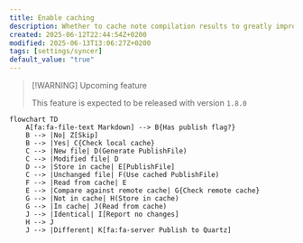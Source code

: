 ```yaml
---
title: Enable caching
description: Whether to cache note compilation results to greatly improve performance.
created: 2025-06-12T22:44:54Z+0200
modified: 2025-06-13T13:06:27Z+0200
tags: [settings/syncer]
default_value: "true"
---
```


> [!WARNING] Upcoming feature
>
> This feature is expected to be released with version `1.8.0`

```mermaid
flowchart TD
    A[fa:fa-file-text Markdown] --> B{Has publish flag?}
    B --> |No| Z[Skip]
    B --> |Yes| C{Check local cache}
    C --> |New file| D(Generate PublishFile)
    C --> |Modified file| D
    D --> |Store in cache| E[PublishFile]
    C --> |Unchanged file| F(Use cached PublishFile)
    F --> |Read from cache| E
    E --> |Compare against remote cache| G{Check remote cache}
    G --> |Not in cache| H(Store in cache)
    G --> |In cache| J(Read from cache)
    J --> |Identical| I[Report no changes]
    H --> J
    J --> |Different| K[fa:fa-server Publish to Quartz]
```
